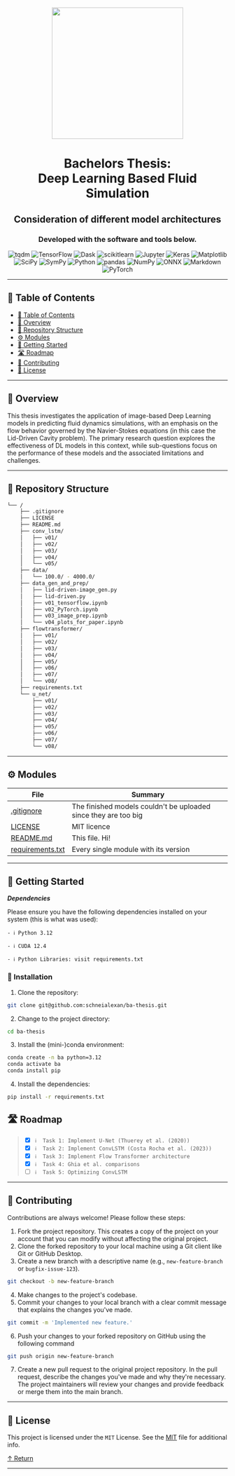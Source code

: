 <div align="center">
<h1 align="center">
<img src="https://gitarrehamburg.de/wp-content/uploads/2017/10/Icon-Abschlussarbeit-1.png" width="300" />
</h1>
<h1>Bachelors Thesis: <br> Deep Learning Based Fluid Simulation</h1>
<h2>Consideration of different model architectures</h2>
<h3>Developed with the software and tools below.</h3>

<p align="center">
<img src="https://img.shields.io/badge/tqdm-FFC107.svg?style&logo=tqdm&logoColor=black" alt="tqdm" />
<img src="https://img.shields.io/badge/TensorFlow-FF6F00.svg?style&logo=TensorFlow&logoColor=white" alt="TensorFlow" />
<img src="https://img.shields.io/badge/Dask-FDA061.svg?style&logo=Dask&logoColor=black" alt="Dask" />
<img src="https://img.shields.io/badge/scikitlearn-F7931E.svg?style&logo=scikit-learn&logoColor=white" alt="scikitlearn" />
<img src="https://img.shields.io/badge/Jupyter-F37626.svg?style&logo=Jupyter&logoColor=white" alt="Jupyter" />
<img src="https://img.shields.io/badge/Keras-D00000.svg?style&logo=Keras&logoColor=white" alt="Keras" />
<img src="https://img.shields.io/badge/Matplotlib-%23ffffff.svg?style&logo=Matplotlib&logoColor=black" alt="Matplotlib" />
<img src="https://img.shields.io/badge/SciPy-8CAAE6.svg?style&logo=SciPy&logoColor=white" alt="SciPy" />

<img src="https://img.shields.io/badge/SymPy-3B5526.svg?style&logo=SymPy&logoColor=white" alt="SymPy" />
<img src="https://img.shields.io/badge/Python-3776AB.svg?style&logo=Python&logoColor=white" alt="Python" />
<img src="https://img.shields.io/badge/pandas-150458.svg?style&logo=pandas&logoColor=white" alt="pandas" />
<img src="https://img.shields.io/badge/NumPy-013243.svg?style&logo=NumPy&logoColor=white" alt="NumPy" />
<img src="https://img.shields.io/badge/ONNX-005CED.svg?style&logo=ONNX&logoColor=white" alt="ONNX" />
<img src="https://img.shields.io/badge/Markdown-000000.svg?style&logo=Markdown&logoColor=white" alt="Markdown" />
<img src="https://img.shields.io/badge/PyTorch-%23EE4C2C.svg?style&logo=PyTorch&logoColor=white" alt="PyTorch" />
</div>

---

## 📖 Table of Contents
- [📖 Table of Contents](#-table-of-contents)
- [📍 Overview](#-overview)
- [📂 Repository Structure](#-repository-structure)
- [⚙️ Modules](#-modules)
- [🚀 Getting Started](#-getting-started)
- [🛣 Roadmap](#-roadmap)
- [🤝 Contributing](#-contributing)
- [📄 License](#-license)

---


## 📍 Overview

This thesis investigates the application of image-based Deep Learning models in predicting fluid dynamics simulations, with an emphasis on the flow behavior governed by the Navier-Stokes equations (in this case the Lid-Driven Cavity problem). The primary research question explores the effectiveness of DL models in this context, while sub-questions focus on the performance of these models and the associated limitations and challenges.

---


## 📂 Repository Structure

```sh
└── /
    ├── .gitignore
    ├── LICENSE
    ├── README.md
    ├── conv_lstm/
    │   ├── v01/
    │   ├── v02/
    │   ├── v03/
    │   ├── v04/
    │   └── v05/
    ├── data/
    │   └── 100.0/ - 4000.0/
    ├── data_gen_and_prep/
    │   ├── lid-driven-image_gen.py
    │   ├── lid-driven.py
    │   ├── v01_tensorflow.ipynb
    │   ├── v02_PyTorch.ipynb
    │   ├── v03_image_prep.ipynb
    │   └── v04_plots_for_paper.ipynb
    ├── flowtransformer/
    │   ├── v01/
    │   ├── v02/
    │   ├── v03/
    │   ├── v04/
    │   ├── v05/
    │   ├── v06/
    │   ├── v07/
    │   └── v08/
    ├── requirements.txt
    └── u_net/
        ├── v01/
        ├── v02/
        ├── v03/
        ├── v04/
        ├── v05/
        ├── v06/
        ├── v07/
        └── v08/
```


---

## ⚙️ Modules

| File | Summary |
| --- | --- |
| [.gitignore](.gitignore) | The finished models couldn't be uploaded since they are too big |
| [LICENSE](LICENSE) | MIT licence |
| [README.md](README.md) | This file. Hi! |
| [requirements.txt](requirements.txt) | Every single module with its version |


---

## 🚀 Getting Started

***Dependencies***

Please ensure you have the following dependencies installed on your system (this is what was used):

`- ℹ️ Python 3.12`

`- ℹ️ CUDA 12.4`

`- ℹ️ Python Libraries: visit requirements.txt`

### 🔧 Installation

1. Clone the  repository:
```sh
git clone git@github.com:schneialexan/ba-thesis.git
```

2. Change to the project directory:
```sh
cd ba-thesis
```

3. Install the (mini-)conda environment:
```sh
conda create -n ba python=3.12
conda activate ba
conda install pip
```

4. Install the dependencies:
```sh
pip install -r requirements.txt
```


## 🛣 Roadmap

> - [X] `ℹ️  Task 1: Implement U-Net (Thuerey et al. (2020))`
> - [X] `ℹ️  Task 2: Implement ConvLSTM (Costa Rocha et al. (2023))`
> - [X] `ℹ️  Task 3: Implement Flow Transformer architecture`
> - [X] `ℹ️  Task 4: Ghia et al. comparisons`
> - [ ] `ℹ️  Task 5: Optimizing ConvLSTM`


---

## 🤝 Contributing

Contributions are always welcome! Please follow these steps:
1. Fork the project repository. This creates a copy of the project on your account that you can modify without affecting the original project.
2. Clone the forked repository to your local machine using a Git client like Git or GitHub Desktop.
3. Create a new branch with a descriptive name (e.g., `new-feature-branch` or `bugfix-issue-123`).
```sh
git checkout -b new-feature-branch
```
4. Make changes to the project's codebase.
5. Commit your changes to your local branch with a clear commit message that explains the changes you've made.
```sh
git commit -m 'Implemented new feature.'
```
6. Push your changes to your forked repository on GitHub using the following command
```sh
git push origin new-feature-branch
```
7. Create a new pull request to the original project repository. In the pull request, describe the changes you've made and why they're necessary.
The project maintainers will review your changes and provide feedback or merge them into the main branch.

---

## 📄 License

This project is licensed under the `MIT` License. See the [MIT](LICENSE) file for additional info.

[↑ Return](#Top)

---
